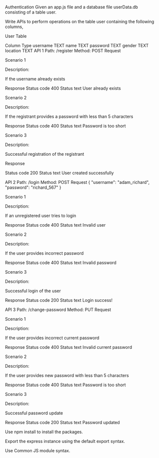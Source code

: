 Authentication
Given an app.js file and a database file userData.db consisting of a  table user.

Write APIs to perform operations on the table user containing the following columns,

User Table

Column	Type
username	TEXT
name	TEXT
password	TEXT
gender	TEXT
location	TEXT
API 1
Path: /register
Method: POST
Request

Scenario 1

Description:

If the username already exists

Response
Status code
400
Status text
User already exists

Scenario 2

Description:

If the registrant provides a password with less than 5 characters

Response
Status code
400
Status text
Password is too short

Scenario 3

Description:

Successful registration of the registrant

Response
  
Status code
200
Status text
User created successfully

API 2
Path: /login
Method: POST
Request
{
  "username": "adam_richard",
  "password": "richard_567"
}

Scenario 1

Description:

If an unregistered user tries to login

Response
Status code
400
Status text
Invalid user

Scenario 2

Description:

If the user provides incorrect password

Response
Status code
400
Status text
Invalid password

Scenario 3

Description:

Successful login of the user

Response
Status code
200
Status text
Login success!

API 3
Path: /change-password
Method: PUT
Request

Scenario 1

Description:

If the user provides incorrect current password

Response
Status code
400
Status text
Invalid current password

Scenario 2

Description:

If the user provides new password with less than 5 characters

Response
Status code
400
Status text
Password is too short

Scenario 3

Description:

Successful password update

Response
Status code
200
Status text
Password updated


Use npm install to install the packages.

Export the express instance using the default export syntax.

Use Common JS module syntax.

